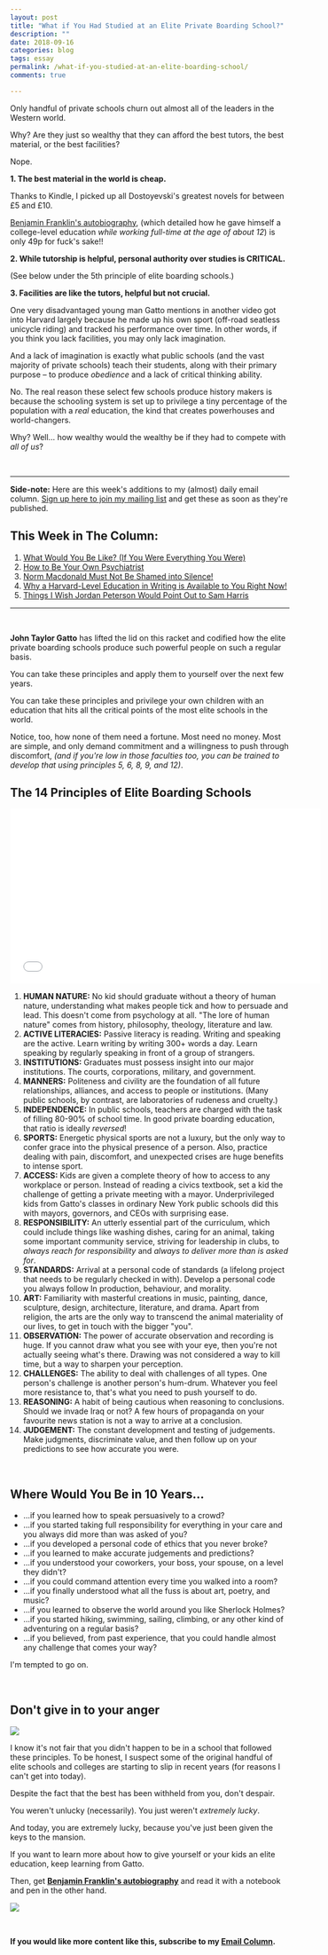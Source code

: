 ```yaml
---
layout: post
title: "What if You Had Studied at an Elite Private Boarding School?"
description: ""
date: 2018-09-16 
categories: blog
tags: essay
permalink: /what-if-you-studied-at-an-elite-boarding-school/
comments: true

---
```


Only handful of private schools churn out almost all of the leaders in the Western world. 

Why? Are they just so wealthy that they can afford the best tutors, the best material, or the best facilities? 

Nope. 

**1. The best material in the world is cheap.** 

Thanks to Kindle, I picked up all Dostoyevski's greatest novels for between £5 and £10. 

[Benjamin Franklin's autobiography](https://www.amazon.co.uk/dp/B01IVQY9S8/), (which detailed how he gave himself a college-level education *while working full-time at the age of about 12*) is only 49p for fuck's sake!!

**2. While tutorship is helpful, personal authority over studies is CRITICAL.**

(See below under the 5th principle of elite boarding schools.)

**3. Facilities are like the tutors, helpful but not crucial.**

One very disadvantaged young man Gatto mentions in another video got into Harvard largely because he made up his own sport (off-road seatless unicycle riding) and tracked his performance over time. In other words, if you think you lack facilities, you may only lack imagination. 

And a lack of imagination is exactly what public schools (and the vast majority of private schools) teach their students, along with their primary purpose – to produce *obedience* and a lack of critical thinking ability. 

No. The real reason these select few schools produce history makers is because the schooling system is set up to privilege a tiny percentage of the population with a *real* education, the kind that creates powerhouses and world-changers. 

Why? Well… how wealthy would the wealthy be if they had to compete with *all of us*? 

&nbsp;

---
**Side-note:** Here are this week's additions to my (almost) daily email column. [Sign up here to join my mailing list](http://eepurl.com/c43wr5) and get these as soon as they're published. 

## This Week in The Column:
1. [What Would You Be Like? (If You Were Everything You Were)](http://www.jamesmathison.co.uk/what-would-you-be-like/)
2. [How to Be Your Own Psychiatrist](http://www.jamesmathison.co.uk/be-your-own-psychiatrist/)
3. [Norm Macdonald Must Not Be Shamed into Silence!](http://www.jamesmathison.co.uk/norm-macdonald-shamed/)
4. [Why a Harvard-Level Education in Writing is Available to You Right Now!](http://www.jamesmathison.co.uk/havard-level-education/)
5. [Things I Wish Jordan Peterson Would Point Out to Sam Harris](http://www.jamesmathison.co.uk/what-peterson-should-tell-harris/)

---

&nbsp;

**John Taylor Gatto** has lifted the lid on this racket and codified how the elite private boarding schools produce such powerful people on such a regular basis. 

You can take these principles and apply them to yourself over the next few years. 

You can take these principles and privilege your own children with an education that hits all the critical points of the most elite schools in the world. 

Notice, too, how none of them need a fortune. Most need no money. Most are simple, and only demand commitment and a willingness to push through discomfort, *(and if you're low in those faculties too, you can be trained to develop that using principles 5, 6, 8, 9, and 12)*. 


## The 14 Principles of Elite Boarding Schools 

<iframe width="560" height="315" src="//www.youtube.com/embed/VgNOellI03w" frameborder="0"> </iframe>

1. **HUMAN NATURE:** No kid should graduate without a theory of human nature, understanding what makes people tick and how to persuade and lead. This doesn't come from psychology at all. "The lore of human nature" comes from history, philosophy, theology, literature and law. 
2. **ACTIVE LITERACIES:** Passive literacy is reading. Writing and speaking are the active. Learn writing by writing 300+ words a day. Learn speaking by regularly speaking in front of a group of strangers. 
3. **INSTITUTIONS:** Graduates must possess insight into our major institutions. The courts, corporations, military, and government. 
4. **MANNERS:** Politeness and civility are the foundation of all future relationships, alliances, and access to people or institutions. (Many public schools, by contrast, are laboratories of rudeness and cruelty.) 
5. **INDEPENDENCE:** In public schools, teachers are charged with the task of filling 80-90% of school time. In good private boarding education, that ratio is ideally *reversed*! 
6. **SPORTS:** Energetic physical sports are not a luxury, but the only way to confer grace into the physical presence of a person. Also, practice dealing with pain, discomfort, and unexpected crises are huge benefits to intense sport. 
7. **ACCESS:** Kids are given a complete theory of how to access to any workplace or person. Instead of reading a civics textbook, set a kid the challenge of getting a private meeting with a mayor. Underprivileged kids from Gatto's classes in ordinary New York public schools did this with mayors, governors, and CEOs with surprising ease. 
8. **RESPONSIBILITY:** An utterly essential part of the curriculum, which could include things like washing dishes, caring for an animal, taking some important community service, striving for leadership in clubs, to *always reach for responsibility* and *always to deliver more than is asked for*. 
9. **STANDARDS:** Arrival at a personal code of standards (a lifelong project that needs to be regularly checked in with). Develop a personal code you always follow In production, behaviour, and morality. 
10. **ART:** Familiarity with masterful creations in music, painting, dance, sculpture, design, architecture, literature, and drama. Apart from religion, the arts are the only way to transcend the animal materiality of our lives, to get in touch with the bigger "you". 
11. **OBSERVATION:** The power of accurate observation and recording is huge. If you cannot draw what you see with your eye, then you're not actually seeing what's there. Drawing was not considered a way to kill time, but a way to sharpen your perception. 
12. **CHALLENGES:** The ability to deal with challenges of all types. One person's challenge is another person's hum-drum. Whatever you feel more resistance to, that's what you need to push yourself to do. 
13. **REASONING:** A habit of being cautious when reasoning to conclusions. Should we invade Iraq or not? A few hours of propaganda on your favourite news station is not a way to arrive at a conclusion. 
14. **JUDGEMENT:** The constant development and testing of judgements. Make judgments, discriminate value, and then follow up on your predictions to see how accurate you were.

&nbsp;

## Where Would You Be in 10 Years…
* …if you learned how to speak persuasively to a crowd? 
* …if you started taking full responsibility for everything in your care and you always did more than was asked of you? 
* …if you developed a personal code of ethics that you never broke?
* …if you learned to make accurate judgements and predictions? 
* …if you understood your coworkers, your boss, your spouse, on a level they didn't?
* …if you could command attention every time you walked into a room?
* …if you finally understood what all the fuss is about art, poetry, and music?
* …if you learned to observe the world around you like Sherlock Holmes?
* …if you started hiking, swimming, sailing, climbing, or any other kind of adventuring on a regular basis?
* …if you believed, from past experience, that you could handle almost any challenge that comes your way? 

I'm tempted to go on. 

&nbsp;

## Don't give in to your anger

<img src="../images/star-wars-I-can-feel-your-anger.gif">

I know it's not fair that you didn't happen to be in a school that followed these principles. To be honest, I suspect some of the original handful of elite schools and colleges are starting to slip in recent years (for reasons I can't get into today).

Despite the fact that the best has been withheld from you, don't despair. 

You weren't unlucky (necessarily). You just weren't *extremely lucky*. 

And today, you are extremely lucky, because you've just been given the keys to the mansion.

If you want to learn more about how to give yourself or your kids an elite education, keep learning from Gatto. 

Then, get **[Benjamin Franklin's autobiography](https://www.amazon.co.uk/dp/B01IVQY9S8/)** and read it with a notebook and pen in the other hand. 

<img src="../images/benjamin-franklin-sad-happy-100-dollar-bill.gif">

&nbsp;

**If you would like more content like this, subscribe to my [Email Column](http://eepurl.com/c43wr5).**
